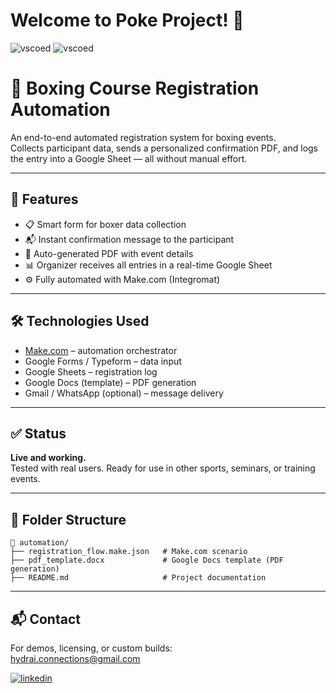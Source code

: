 # Welcome to Poke Project! 👋

![vscoed](https://img.shields.io/badge/google_sheets-34A853?style=for-the-badge&logo=googlesheets&logoColor=white) 
![vscoed](https://img.shields.io/badge/google_forms-7248B9?style=for-the-badge&logo=googleforms&logoColor=white) 

# 🥊 Boxing Course Registration Automation

An end-to-end automated registration system for boxing events.  
Collects participant data, sends a personalized confirmation PDF, and logs the entry into a Google Sheet — all without manual effort.

---

## 🚀 Features

- 📋 Smart form for boxer data collection
- 📬 Instant confirmation message to the participant
- 🧾 Auto-generated PDF with event details
- 📊 Organizer receives all entries in a real-time Google Sheet
- ⚙️ Fully automated with Make.com (Integromat)

---

## 🛠️ Technologies Used

- [Make.com](https://www.make.com/) – automation orchestrator  
- Google Forms / Typeform – data input  
- Google Sheets – registration log  
- Google Docs (template) – PDF generation  
- Gmail / WhatsApp (optional) – message delivery

---

## ✅ Status

**Live and working.**  
Tested with real users. Ready for use in other sports, seminars, or training events.

---

## 📂 Folder Structure

```plaintext
📁 automation/
├── registration_flow.make.json   # Make.com scenario
├── pdf_template.docx             # Google Docs template (PDF generation)
├── README.md                     # Project documentation
```

---

## 📬 Contact

For demos, licensing, or custom builds:  
[hydrai.connections@gmail.com](mailto:hydrai.connections@gmail.com)




[![linkedin](https://img.shields.io/badge/my_linkedin-0A66C2?style=for-the-badge&logo=linkedin&logoColor=white)](https://www.linkedin.com/in/raul-reyna-hernandez-3a8062134/)

